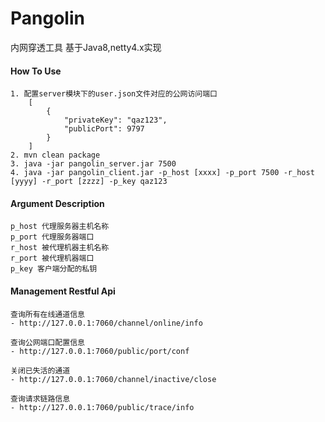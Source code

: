 # Pangolin
内网穿透工具 基于Java8,netty4.x实现

#### How To Use

    1. 配置server模块下的user.json文件对应的公网访问端口
        [
            {
                "privateKey": "qaz123",
                "publicPort": 9797
            }
        ]
    2. mvn clean package  
    3. java -jar pangolin_server.jar 7500  
    4. java -jar pangolin_client.jar -p_host [xxxx] -p_port 7500 -r_host [yyyy] -r_port [zzzz] -p_key qaz123

#### Argument Description  
    p_host 代理服务器主机名称  
    p_port 代理服务器端口  
    r_host 被代理机器主机名称  
    r_port 被代理机器端口  
    p_key 客户端分配的私钥


#### Management Restful Api  
    查询所有在线通道信息  
    - http://127.0.0.1:7060/channel/online/info  

    查询公网端口配置信息  
    - http://127.0.0.1:7060/public/port/conf  

    关闭已失活的通道  
    - http://127.0.0.1:7060/channel/inactive/close
    
    查询请求链路信息 
    - http://127.0.0.1:7060/public/trace/info

